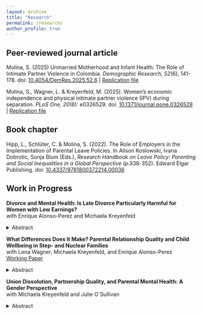 ```yaml
---
layout: archive
title: "Research"
permalink: /research/
author_profile: true
---
```

## Peer-reviewed journal article
Molina, S. (2025) Unmarried Motherhood and Infant Health: The Role of Intimate Partner Violence in Colombia. *Demographic Research, 52*(6), 141-178. doi: [10.4054/DemRes.2025.52.6](https://doi.org/10.4054/DemRes.2025.52.6) | [Replication file](https://www.demographic-research.org/articles/volume/52/6)

Molina, S., Wagner, L. & Kreyenfeld, M. (2025). Women’s economic independence and physical intimate partner violence (IPV) during separation. *PLoS One, 20*(6): e0326529. doi: [10.1371/journal.pone.0326529](https://doi.org/10.1371/journal.pone.0326529) | [Replication file](https://github.com/MichaelaKreyenfeld/IPVGermany)

## Book chapter

Hipp, L., Schlüter, C. & Molina, S. (2022). The Role of Employers in the Implementation
of Parental Leave Policies. In Alison Koslowski, Ivana Dobrotic, Sonja
Blum (Eds.), *Research Handbook on Leave Policy: Parenting and Social Inequalities
in a Global Perspective* (p.338-352). Edward Elgar Publishing. doi: [10.4337/9781800372214.00036](https://doi.org/10.4337/9781800372214.00036)

## Work in Progress

<strong>Divorce and Mental Health: Is Late Divorce Particularly Harmful for Women with Low Earnings?</strong><br>with Enrique Alonso-Perez and Michaela Kreyenfeld<br>

<details>
  <summary>Abstract</summary>

This paper examines the relationship between divorce and mental health, with a focus on how this association is stratified by sex, age, and individual income. In particular, we test the hypothesis that divorce at advanced ages (50-59) is particularly harmful for women with insufficient personal earnings. Data is drawn from German register data, which includes marital histories of divorcees and diagnosed health outcomes. The analytical sample includes persons aged 30-59 in 2015 (n=23,426,639). The outcome is the annual incidence of mental disease diagnosis which is examined from an
intersectional approach by drawing on MAIHDA (Multilevel Analysis of Individual Heterogeneity and Discriminatory Accuracy). Our findings indicate that women are at a higher risk of receiving a mental health diagnosis than men. Divorce significantly amplifies this risk. Additionally, low income poses a heightened risk for both womenand men, particularly when divorce occurs at advanced ages.

</details>

**What Differences Does It Make? Parental Relationship Quality and Child Wellbeing in Step- and Nuclear Families**<br>with Lena Wagner, Michaela Kreyenfeld, and Enrique Alonso-Perez<br>
[Working Paper](https://osf.io/preprints/socarxiv/tzdvw)

<details>
  <summary>Abstract</summary>
  
A large body of research addresses whether and how parental partnership quality affects child wellbeing. While much of this research has focused on nuclear families, less is known about patterns in stepfamilies. This study adopts a dyadic perspective to explore how parental partnership quality relates to the wellbeing of children living with both biological parents versus those with a biological parent and a stepparent. We apply multivariable linear regression and a mediation analysis on longitudinal data from the German Panel Analysis of Intimate Relationships and Family Dynamics (pairfam) to understand the relationship between family structure, step- and biological parent’s partnership quality and children’s self-reported wellbeing, operationalised over the Strength and Difficulties questionnaire (SDQ-scores). The analytical sample includes children who live in heterosexual couple households (n=1,781). We differentiate two separate dimensions of parental partnership quality, namely the frequency of conflict and esteem between the (step-)parents. Results show that children living with a stepparent exhibit higher total difficulties score compared to children living with both their biological parents. However, parental conflict occurs less and esteem more frequently in stepfamilies than in nuclear families. Mediation analysis indicates that partnership quality partially mediates the impact of family structure on SDQ scores. Our analysis suggests that the negative effect of living with stepparents on children’s socio-emotional wellbeing is slightly mitigated by increased parental esteem and lower conflict in these unions. 

</details>

**Union Dissolution, Partnership Quality, and Parental Mental Health: A Gender Perspective**<br>with Michaela Kreyenfeld and Julie O´Sullivan<br>

<details>
  <summary>Abstract</summary>
  
This paper examines parental mental health over the separation process and raises the question how it varies by gender and prior partnership quality. Low mental health of single parents is a public health concern. Few studies have examined how patterns develop over the separation process and whether they differ for mothers and fathers. Using data from the German Family Panel (N=1,409 non-separated and 466 separated parents), this paper examines the relationship between separation and parental mental health, spanning the period from three years before to two years after separation. As a method, it combines exact matching and fixed-effects methods. While depression levels of separated parents are higher compared to the control group of parents in partnerships, we do not find any substantial increases in depression across the separation process, spanning from three years prior to two years post-separation. However, we find that patterns strongly differ by pre-partnership quality. Mothers and fathers in low-quality partnerships experience low mental well-being before separation but are likely to see improvement afterward. A longitudinal perspective on mental health trajectories is crucial for understanding the well-being of divorced and separated parents. Often, it is not the separation itself but the pre-existing conflict and stress that lower mental health. In such cases, union dissolution may be a pathway to improved mental well-being.

</details>


